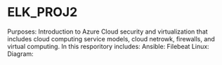 # ELK_PROJ2
Purposes:  Introduction to Azure Cloud security and virtualization that includes cloud computing service models, cloud netrowk, firewalls, and virtual computing.
In this resporitory includes:
  Ansible: Filebeat
  Linux:
  Diagram:
